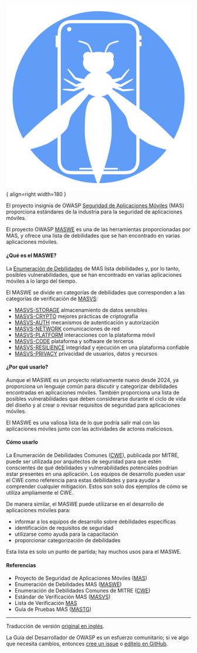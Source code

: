 ![Logo de lista de verificación MAS](../../../assets/images/logos/mas.png "OWASP MASWE"){ align=right width=180 }

El proyecto insignia de OWASP [Seguridad de Aplicaciones Móviles][masproject] (MAS)
proporciona estándares de la industria para la seguridad de aplicaciones móviles.

El proyecto OWASP [MASWE][maswe] es una de las herramientas proporcionadas por MAS,
y ofrece una lista de debilidades que se han encontrado en varias aplicaciones móviles.

#### ¿Qué es el MASWE?

La [Enumeración de Debilidades][maswe] de MAS lista debilidades y, por lo tanto, posibles vulnerabilidades,
que se han encontrado en varias aplicaciones móviles a lo largo del tiempo.

El MASWE se divide en categorías de debilidades que corresponden a las categorías de verificación de [MASVS][masvs]:

* [MASVS-STORAGE](https://mas.owasp.org/MASWE/MASVS-STORAGE/MASWE-0001/) almacenamiento de datos sensibles
* [MASVS-CRYPTO](https://mas.owasp.org/MASWE/MASVS-CRYPTO/MASWE-0009/) mejores prácticas de criptografía
* [MASVS-AUTH](https://mas.owasp.org/MASWE/MASVS-AUTH/MASWE-0028/) mecanismos de autenticación y autorización
* [MASVS-NETWORK](https://mas.owasp.org/MASWE/MASVS-NETWORK/MASWE-0047/) comunicaciones de red
* [MASVS-PLATFORM](https://mas.owasp.org/MASWE/MASVS-PLATFORM/MASWE-0053/) interacciones con la plataforma móvil
* [MASVS-CODE](https://mas.owasp.org/MASWE/MASVS-CODE/MASWE-0075/) plataforma y software de terceros
* [MASVS-RESILIENCE](https://mas.owasp.org/MASWE/MASVS-RESILIENCE/MASWE-0089/) integridad
  y ejecución en una plataforma confiable
* [MASVS-PRIVACY](https://mas.owasp.org/MASWE/MASVS-PRIVACY/MASWE-0108/) privacidad de usuarios, datos y recursos

#### ¿Por qué usarlo?

Aunque el MASWE es un proyecto relativamente nuevo desde 2024, ya proporciona un lenguaje común
para discutir y categorizar debilidades encontradas en aplicaciones móviles.
También proporciona una lista de posibles vulnerabilidades que deben considerarse durante el ciclo de vida del diseño
y al crear o revisar requisitos de seguridad para aplicaciones móviles.

El MASWE es una valiosa lista de lo que podría salir mal con las aplicaciones móviles junto
con las actividades de actores maliciosos.

#### Cómo usarlo

La Enumeración de Debilidades Comunes ([CWE][cwe]), publicada por MITRE, puede ser utilizada por arquitectos de seguridad
para que estén conscientes de qué debilidades y vulnerabilidades potenciales podrían estar presentes en una aplicación.
Los equipos de desarrollo pueden usar el CWE como referencia para estas debilidades
y para ayudar a comprender cualquier mitigación.
Estos son solo dos ejemplos de cómo se utiliza ampliamente el CWE.

De manera similar, el MASWE puede utilizarse en el desarrollo de aplicaciones móviles para:

* informar a los equipos de desarrollo sobre debilidades específicas
* identificación de requisitos de seguridad
* utilizarse como ayuda para la capacitación
* proporcionar categorización de debilidades

Esta lista es solo un punto de partida; hay muchos usos para el MASWE.

#### Referencias

* Proyecto de Seguridad de Aplicaciones Móviles ([MAS][masproject])
* Enumeración de Debilidades MAS ([MASWE][maswe])
* Enumeración de Debilidades Comunes de MITRE ([CWE][cwe])
* Estándar de Verificación MAS ([MASVS][masvs])
* Lista de Verificación [MAS][masc]
* Guía de Pruebas MAS ([MASTG][mastg])

----

Traducción de versión [original en inglés][en0704].

La Guía del Desarrollador de OWASP es un esfuerzo comunitario;
si ve algo que necesita cambios, entonces [cree un issue][issue0704] o [edítelo en GitHub][edit0704].

[cwe]: https://cwe.mitre.org/
[edit0704]: https://github.com/OWASP/DevGuide/blob/main/docs/es/05-implementation/04-maswe.md
[en0704]: https://devguide.owasp.org/en/05-implementation/04-maswe/
[issue0704]: https://github.com/OWASP/DevGuide/issues/new?labels=enhancement&template=request.md&title=Update:%2005-implementation/04-maswe
[masproject]: https://owasp.org/www-project-mobile-app-security/
[masc]: https://mas.owasp.org/checklists/
[mastg]: https://mas.owasp.org/MASTG/
[maswe]: https://mas.owasp.org/MASWE/
[masvs]: https://mas.owasp.org/MASVS/
